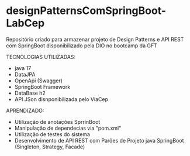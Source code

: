 # designPatternsComSpringBoot-LabCep
Repositório criado para armazenar projeto de Design Patterns e API REST com SpringBoot disponibilizado pela DIO no bootcamp da GFT

TECNOLOGIAS UTILIZADAS:
- java 17
- DataJPA
- OpenApi (Swagger)
- SpringBoot Framework
- DataBase h2
- API JSon disnponibilizada pelo ViaCep

APRENDIZADO:
- Utilização de anotações SprrinBoot 
- Manipulação de dependecias via "pom.xml"
- Utilização de testes do sistema
- Desenvolvimento de API REST com Parões de Projeto java SpringBoot (Singleton, Strategy, Facade)
